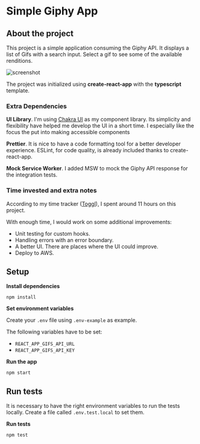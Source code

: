 # Simple Giphy App

## About the project
This project is a simple application consuming the Giphy API. It displays a list of Gifs with a search input. Select a gif to see some of the available renditions.

![screenshot](https://user-images.githubusercontent.com/3054604/134857179-b53adb44-9f93-44d3-b51a-072426a16e64.png)

The project was initialized using **create-react-app** with the **typescript** template.

### Extra Dependencies
**UI Library**.
I'm using [Chakra UI](https://github.com/chakra-ui/chakra-ui) as my component library. Its simplicity and flexibility have helped me develop the UI in a short time. I especially like the focus the put into making accessible components

**Prettier**.
It is nice to have a code formatting tool for a better developer experience. ESLint, for code quality, is already included thanks to create-react-app.

**Mock Service Worker**.
I added MSW to mock the Giphy API response for the integration tests.

### Time invested and extra notes
According to my time tracker ([Toggl](https://toggl.com/track/)), I spent around 11 hours on this project.

With enough time, I would work on some additional improvements:
- Unit testing for custom hooks.
- Handling errors with an error boundary.
- A better UI. There are places where the UI could improve.
- Deploy to AWS.

## Setup

**Install dependencies**
```
npm install
```

**Set environment variables**

Create your `.env` file using `.env-example` as example.

The following variables have to be set:
- `REACT_APP_GIFS_API_URL`
- `REACT_APP_GIFS_API_KEY`


**Run the app**
```
npm start
```

## Run tests
It is necessary to have the right environment variables to run the tests locally. Create a file called `.env.test.local` to set them.

**Run tests**
```
npm test
```
